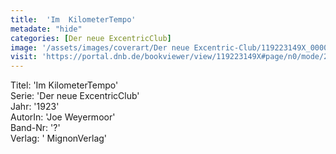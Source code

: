 ```yaml
---
title:  'Im  KilometerTempo'
metadate: "hide"
categories: [Der neue ExcentricClub]
image: '/assets/images/coverart/Der neue Excentric-Club/119223149X_00000010.jpg'
visit: 'https://portal.dnb.de/bookviewer/view/119223149X#page/n0/mode/2up'
---
```

Titel: 'Im  KilometerTempo' <br>
Serie: 'Der neue ExcentricClub' <br>
Jahr: '1923' <br>
AutorIn: 'Joe Weyermoor' <br>
Band-Nr: '?' <br>
Verlag: ' MignonVerlag'